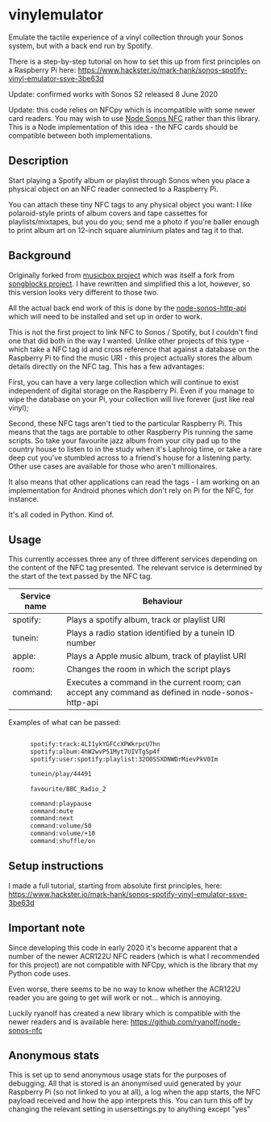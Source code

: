 # vinylemulator

Emulate the tactile experience of a vinyl collection through your Sonos system, but with a back end run by Spotify.

There is a step-by-step tutorial on how to set this up from first principles on a Raspberry Pi here: https://www.hackster.io/mark-hank/sonos-spotify-vinyl-emulator-ssve-3be63d

Update: confirmed works with Sonos S2 released 8 June 2020

Update: this code relies on NFCpy which is incompatible with some newer card readers. You may wish to use [Node Sonos NFC](https://github.com/ryanolf/node-sonos-nfc) rather than this library. This is a Node implementation of this idea - the NFC cards should be compatible between both implementations.

Description
---------------------------

Start playing a Spotify album or playlist through Sonos when you place a physical object on an NFC reader connected to a Raspberry Pi.

You can attach these tiny NFC tags to any physical object you want: I like polaroid-style prints of album covers and tape cassettes for playlists/mixtapes, but you do you; send me a photo if you're baller enough to print album art on 12-inch square aluminium plates and tag it to that.

Background
---------------------------

Originally forked from <a href="https://github.com/pucbaldwin/musicbox">musicbox project</a> which was itself a fork from <a href="https://github.com/shawnrk/songblocks">songblocks project</a>. I have rewritten and simplified this a lot, however, so this version looks very different to those two.

All the actual back end work of this is done by the <a href="https://github.com/jishi/node-sonos-http-api/">node-sonos-http-api</a> which will need to be installed and set up in order to work.

This is not the first project to link NFC to Sonos / Spotify, but I couldn't find one that did both in the way I wanted. Unlike other projects of this type - which take a NFC tag id and cross reference that against a database on the Raspberry Pi to find the music URI - this project actually stores the album details directly on the NFC tag. This has a few advantages:

First, you can have a very large collection which will continue to exist independent of digital storage on the Raspberry Pi. Even if you manage to wipe the database on your Pi, your collection will live forever (just like real vinyl);

Second, these NFC tags aren't tied to the particular Raspberry Pi. This means that the tags are portable to other Raspberry Pis running the same scripts. So take your favourite jazz album from your city pad up to the country house to listen to in the study when it's Laphroig time, or take a rare deep cut you've stumbled across to a friend's house for a listening party. Other use cases are available for those who aren't millionaires.

It also means that other applications can read the tags - I am working on an implementation for Android phones which don't rely on Pi for the NFC, for instance.

It's all coded in Python. Kind of.

Usage
---------------------------

This currently accesses three any of three different services depending on the content of the NFC tag presented. The relevant service is determined by the start of the text passed by the NFC tag.

| Service name     | Behaviour       |
| ---------------- | --------------- |
| spotify: | Plays a spotify album, track or playlist URI |
| tunein: | Plays a radio station identified by a tunein ID number |
| apple: | Plays a Apple music album, track of playlist URI |
| room: | Changes the room in which the script plays|
| command: | Executes a command in the current room; can accept any command as defined in node-sonos-http-api |

Examples of what can be passed:

```sh

      spotify:track:4LI1ykYGFCcXPWkrpcU7hn
      spotify:album:4hW2wvP51Myt7UIVTgSp4f
      spotify:user:spotify:playlist:32O0SSXDNWDrMievPkV0Im

      tunein/play/44491
      
      favourite/BBC_Radio_2

      command:playpause
      command:mute
      command:next
      command:volume/50
      command:volume/+10
      command:shuffle/on
```

Setup instructions
---------------------------

I made a full tutorial, starting from absolute first principles, here:
https://www.hackster.io/mark-hank/sonos-spotify-vinyl-emulator-ssve-3be63d

Important note
---------------------------

Since developing this code in early 2020 it's become apparent that a number of the newer ACR122U NFC readers (which is what I recommended for this project) are not compatible with NFCpy, which is the library that my Python code uses.

Even worse, there seems to be no way to know whether the ACR122U reader you are going to get will work or not... which is annoying.

Luckily ryanolf has created a new library which is compatible with the newer readers and is available here: https://github.com/ryanolf/node-sonos-nfc

Anonymous stats
---------------------------

This is set up to send anonymous usage stats for the purposes of debugging. All that is stored is an anonymised uuid generated by your Raspberry Pi (so not linked to you at all), a log when the app starts, the NFC payload received and how the app interprets this.  You can turn this off by changing the relevant setting in usersettings.py to anything except "yes"

